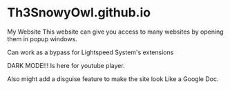 # Th3SnowyOwl.github.io
My Website
This website can give you access to many websites by opening them in popup windows.


Can work as a bypass for Lightspeed System's extensions


DARK MODE!!! Is here for youtube player.

Also might add a disguise feature to make the site look Like a Google Doc.
